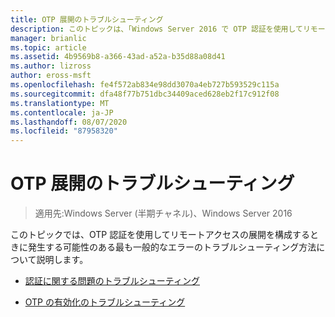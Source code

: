 ```yaml
---
title: OTP 展開のトラブルシューティング
description: このトピックは、「Windows Server 2016 で OTP 認証を使用してリモートアクセスを展開する」の一部です。
manager: brianlic
ms.topic: article
ms.assetid: 4b9569b8-a366-43ad-a52a-b35d88a08d41
ms.author: lizross
author: eross-msft
ms.openlocfilehash: fe4f572ab834e98dd3070a4eb727b593529c115a
ms.sourcegitcommit: dfa48f77b751dbc34409aced628eb2f17c912f08
ms.translationtype: MT
ms.contentlocale: ja-JP
ms.lasthandoff: 08/07/2020
ms.locfileid: "87958320"
---
```

# <a name="troubleshoot-an-otp-deployment"></a>OTP 展開のトラブルシューティング

>適用先:Windows Server (半期チャネル)、Windows Server 2016

このトピックでは、OTP 認証を使用してリモートアクセスの展開を構成するときに発生する可能性のある最も一般的なエラーのトラブルシューティング方法について説明します。

-   [認証に関する問題のトラブルシューティング](Troubleshooting-Authentication-Issues.md)

-   [OTP の有効化のトラブルシューティング](Troubleshooting-Enabling-OTP.md)



